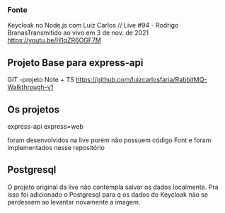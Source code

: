 ### Fonte
Keycloak no Node.js com Luiz Carlos // Live #94 - Rodrigo BranasTransmitido ao vivo em 3 de nov. de 2021
https://youtu.be/H1qZR6OGF7M

## Projeto Base para express-api
GIT -projeto Note + TS 
https://github.com/luizcarlosfaria/RabbitMQ-Walkthrough-v1

## Os projetos 

express-api 
express=web

foram desenvolvidos na live porém não possuem código Font e foram implementados nesse repositório

## Postgresql

O projeto original da live não contempla salvar os dados localmente.
Pra isso foi adicionado o Postgresql para q os dados do Keycloak não se perdessem ao levantar novamente a imagem.
